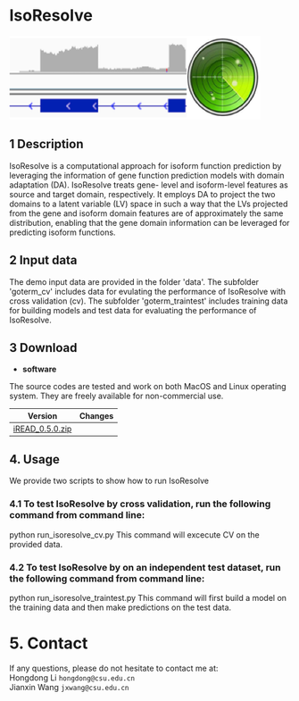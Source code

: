 # IsoResolve


<img width="450" height="150" src="https://github.com/genemine/iread/blob/master/images/ir1.png"/>


## 1 Description
IsoResolve is a computational approach for isoform function prediction by leveraging the information of gene function prediction models with domain adaptation (DA). IsoResolve treats gene- level and isoform-level features as source and target domain, respectively. It employs DA to project the two domains to a latent variable (LV) space in such a way that the LVs projected from the gene and isoform domain features are of approximately the same distribution, enabling that the gene domain information can be leveraged for predicting isoform functions.


## 2 Input data
The demo input data are provided in the folder 'data'. The subfolder 'goterm_cv' includes data for evulating the performance of IsoResolve with cross validation (cv). The subfolder 'goterm_traintest' includes training data for building models and test data for evaluating the performance of IsoResolve.

## 3 Download

* **software**

The source codes are tested and work on both MacOS and Linux operating system. They are freely available for non-commercial use.<br>

| **Version** | **Changes** |
| - | - |
| [iREAD_0.5.0.zip](https://github.com/genemine/iread/raw/master/history_version/iREAD_0.5.0.zip) |  |

## 4. Usage
We provide two scripts to show how to run IsoResolve
### 4.1 To test IsoResolve by cross validation, run the following command from command line:
python run_isoresolve_cv.py
This command will excecute CV on the provided data.


### 4.2 To test IsoResolve by on an independent test dataset, run the following command from command line:
python run_isoresolve_traintest.py
This command will first build a model on the training data and then make predictions on the test data.

# 5. Contact
If any questions, please do not hesitate to contact me at:
<br>
Hongdong Li `hongdong@csu.edu.cn`
<br>
Jianxin Wang `jxwang@csu.edu.cn`


